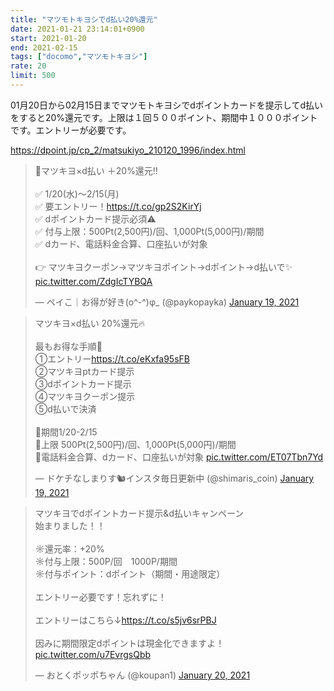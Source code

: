 ```yaml
---
title: "マツモトキヨシでd払い20%還元"
date: 2021-01-21 23:14:01+0900
start: 2021-01-20
end: 2021-02-15
tags: ["docomo","マツモトキヨシ"]
rate: 20
limit: 500
---
```

01月20日から02月15日までマツモトキヨシでdポイントカードを提示してd払いをすると20%還元です。上限は１回５００ポイント、期間中１０００ポイントです。エントリーが必要です。

https://dpoint.jp/cp_2/matsukiyo_210120_1996/index.html

<blockquote class="twitter-tweet"><p lang="ja" dir="ltr">🔸マツキヨ×d払い ＋20%還元‼️<br><br>✅ 1/20(水)〜2/15(月)<br>✅ 要エントリー！<a href="https://t.co/gp2S2KirYj">https://t.co/gp2S2KirYj</a><br>✅ dポイントカード提示必須⚠️<br>✅ 付与上限：500Pt(2,500円)/回、1,000Pt(5,000円)/期間<br>✅ dカード、電話料金合算、口座払いが対象<br><br>👉 マツキヨクーポン→マツキヨポイント→dポイント→d払いで✨ <a href="https://t.co/ZdgIcTYBQA">pic.twitter.com/ZdgIcTYBQA</a></p>&mdash; ペイこ｜お得が好き(o^-^)φ_ (@paykopayka) <a href="https://twitter.com/paykopayka/status/1351476693534347268?ref_src=twsrc%5Etfw">January 19, 2021</a></blockquote> <script async src="https://platform.twitter.com/widgets.js" charset="utf-8"></script>
<blockquote class="twitter-tweet"><p lang="ja" dir="ltr">マツキヨ×d払い 20%還元🔥<br><br>最もお得な手順💯<br>①エントリー<a href="https://t.co/eKxfa95sFB">https://t.co/eKxfa95sFB</a><br>②マツキヨptカード提示<br>③dポイントカード提示<br>④マツキヨクーポン提示<br>⑤d払いで決済<br><br>🔻期間1/20-2/15<br>🔻上限 500Pt(2,500円)/回、1,000Pt(5,000円)/期間<br>🔻電話料金合算、dカード、口座払いが対象 <a href="https://t.co/ET07Tbn7Yd">pic.twitter.com/ET07Tbn7Yd</a></p>&mdash; ドケチなしまりす🐿インスタ毎日更新中 (@shimaris_coin) <a href="https://twitter.com/shimaris_coin/status/1351484340308307973?ref_src=twsrc%5Etfw">January 19, 2021</a></blockquote> <script async src="https://platform.twitter.com/widgets.js" charset="utf-8"></script>
<blockquote class="twitter-tweet"><p lang="ja" dir="ltr">マツキヨでdポイントカード提示&amp;d払いキャンペーン<br>始まりました！！<br><br>☼還元率：+20%<br>☼付与上限：500P/回　1000P/期間<br>☼付与ポイント：dポイント（期間・用途限定）<br><br>エントリー必要です！忘れずに！<br><br>エントリーはこちら↓<a href="https://t.co/s5jv6srPBJ">https://t.co/s5jv6srPBJ</a><br><br>因みに期間限定dポイントは現金化できますよ！ <a href="https://t.co/u7EvrgsQbb">pic.twitter.com/u7EvrgsQbb</a></p>&mdash; おとくポッポちゃん (@koupan1) <a href="https://twitter.com/koupan1/status/1351895279142727684?ref_src=twsrc%5Etfw">January 20, 2021</a></blockquote> <script async src="https://platform.twitter.com/widgets.js" charset="utf-8"></script>
